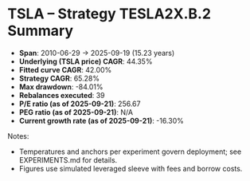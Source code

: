 # TSLA – Strategy TESLA2X.B.2 Summary

- **Span**: 2010-06-29 → 2025-09-19 (15.23 years)
- **Underlying (TSLA price) CAGR**: 44.35%
- **Fitted curve CAGR**: 42.00%
- **Strategy CAGR**: 65.28%
- **Max drawdown**: -84.01%
- **Rebalances executed**: 39
- **P/E ratio (as of 2025-09-21)**: 256.67
- **PEG ratio (as of 2025-09-21)**: N/A
- **Current growth rate (as of 2025-09-21)**: -16.30%

Notes:

- Temperatures and anchors per experiment govern deployment; see EXPERIMENTS.md for details.
- Figures use simulated leveraged sleeve with fees and borrow costs.
